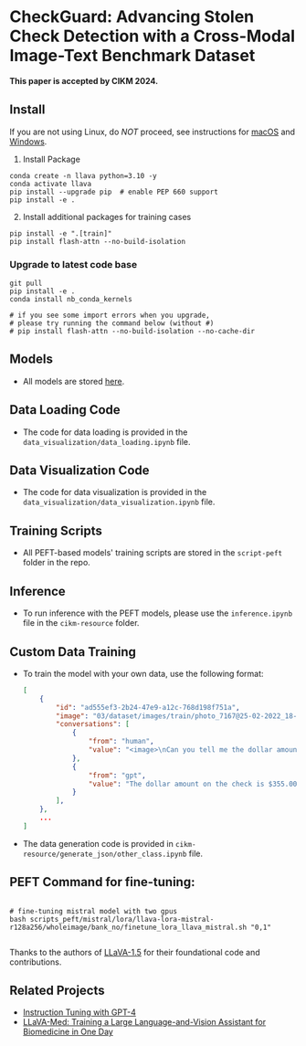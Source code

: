 # CheckGuard: Advancing Stolen Check Detection with a Cross-Modal Image-Text Benchmark Dataset

**This paper is accepted by CIKM 2024.**




## Install

If you are not using Linux, do *NOT* proceed, see instructions for [macOS](https://github.com/haotian-liu/LLaVA/blob/main/docs/macOS.md) and [Windows](https://github.com/haotian-liu/LLaVA/blob/main/docs/Windows.md).


1. Install Package
```Shell
conda create -n llava python=3.10 -y
conda activate llava
pip install --upgrade pip  # enable PEP 660 support
pip install -e .
```

2. Install additional packages for training cases
```
pip install -e ".[train]"
pip install flash-attn --no-build-isolation
```

### Upgrade to latest code base

```Shell
git pull
pip install -e .
conda install nb_conda_kernels

# if you see some import errors when you upgrade,
# please try running the command below (without #)
# pip install flash-attn --no-build-isolation --no-cache-dir

```

## Models

- All models are stored [here](https://huggingface.co/larry5/CheckGuard/tree/main).

## Data Loading Code

- The code for data loading is provided in the `data_visualization/data_loading.ipynb` file.


## Data Visualization Code

- The code for data visualization is provided in the `data_visualization/data_visualization.ipynb` file.

## Training Scripts

- All PEFT-based models' training scripts are stored in the `script-peft` folder in the repo.

## Inference

- To run inference with the PEFT models, please use the `inference.ipynb` file in the `cikm-resource` folder.

## Custom Data Training

- To train the model with your own data, use the following format:
    ```json
    [
        {
            "id": "ad555ef3-2b24-47e9-a12c-768d198f751a",
            "image": "03/dataset/images/train/photo_7167@25-02-2022_18-36-29_0.png",
            "conversations": [
                {
                    "from": "human",
                    "value": "<image>\nCan you tell me the dollar amount on this check?"
                },
                {
                    "from": "gpt",
                    "value": "The dollar amount on the check is $355.00."
                }
            ],
        },
        ...
    ]
    ```
- The data generation code is provided in `cikm-resource/generate_json/other_class.ipynb` file.


## PEFT Command for fine-tuning:


```Shell

# fine-tuning mistral model with two gpus
bash scripts_peft/mistral/lora/llava-lora-mistral-r128a256/wholeimage/bank_no/finetune_lora_llava_mistral.sh "0,1"  


```

Thanks to the authors of [LLaVA-1.5](https://github.com/haotian-liu/LLaVA) for their foundational code and contributions.

## Related Projects

- [Instruction Tuning with GPT-4](https://github.com/Instruction-Tuning-with-GPT-4/GPT-4-LLM)
- [LLaVA-Med: Training a Large Language-and-Vision Assistant for Biomedicine in One Day](https://github.com/microsoft/LLaVA-Med)
